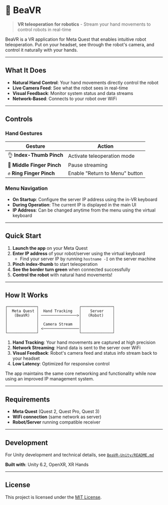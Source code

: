# 🦫 BeaVR

> **VR teleoperation for robotics** - Stream your hand movements to control robots in real-time

BeaVR is a VR application for Meta Quest that enables intuitive robot teleoperation. Put on your headset, see through the robot's camera, and control it naturally with your hands.

---

## What It Does

- **Natural Hand Control**: Your hand movements directly control the robot
- **Live Camera Feed**: See what the robot sees in real-time
- **Visual Feedback**: Monitor system status and data streams
- **Network-Based**: Connects to your robot over WiFi

---

## Controls

### Hand Gestures
| Gesture | Action |
|---------|--------|
| 👌 **Index-Thumb Pinch** | Activate teleoperation mode |
| 🤏 **Middle Finger Pinch** | Pause streaming |
| ✊ **Ring Finger Pinch** | Enable "Return to Menu" button |

### Menu Navigation
- **On Startup**: Configure the server IP address using the in-VR keyboard
- **During Operation**: The current IP is displayed in the main UI
- **IP Address**: Can be changed anytime from the menu using the virtual keyboard

---

## Quick Start

1. **Launch the app** on your Meta Quest
2. **Enter IP address** of your robot/server using the virtual keyboard
   - Find your server IP by running `hostname -I` on the server machine
3. **Pinch index-thumb** to start teleoperation
4. **See the border turn green** when connected successfully
5. **Control the robot** with natural hand movements!

---

## How It Works

```
┌─────────────┐                  ┌──────────────┐
│  Meta Quest │  Hand Tracking   │    Server    │
│   (BeaVR)   │ ────────────────>│   (Robot)    │
│             │                  │              │
│             │  Camera Stream   │              │
│             │ <────────────────│              │
└─────────────┘                  └──────────────┘
```

1. **Hand Tracking**: Your hand movements are captured at high precision
2. **Network Streaming**: Hand data is sent to the server over WiFi
3. **Visual Feedback**: Robot's camera feed and status info stream back to your headset
4. **Low Latency**: Optimized for responsive control

The app maintains the same core networking and functionality while now using an improved IP management system.

---

## Requirements

- **Meta Quest** (Quest 2, Quest Pro, Quest 3)
- **WiFi connection** (same network as server)
- **Robot/Server** running compatible receiver

---

## Development

For Unity development and technical details, see [`BeaVR-Unity/README.md`](BeaVR-Unity/README.md)

**Built with**: Unity 6.2, OpenXR, XR Hands

---

## License

This project is licensed under the [MIT License](LICENSE).
